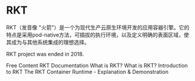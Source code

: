 # RKT

RKT（发音像 "火箭"）是一个为现代生产云原生环境开发的应用容器引擎。它的特点是采用pod-native方法，可插拔的执行环境，以及定义明确的表面区域，使其成为与其他系统集成的理想选择。


RKT project was ended in 2018.

<ResourceGroupTitle>Free Content</ResourceGroupTitle>
<BadgeLink colorScheme='blue' badgeText='Official Website' href='https://rocket.readthedocs.io/en/latest/Documentation/trying-out-rkt/'>RKT Documentation</BadgeLink>
<BadgeLink colorScheme='yellow' badgeText='Read' href='https://www.redhat.com/en/topics/containers/what-is-rkt'>What is RKT?</BadgeLink>
<BadgeLink colorScheme='green' badgeText='Github Repo' href='https://github.com/rkt/rkt'>What is RKT?</BadgeLink>
<BadgeLink badgeText='Watch' href='https://youtu.be/JgUEXKTSVXw'>Introduction to RKT</BadgeLink>
<BadgeLink badgeText='Watch' href='https://youtu.be/mRlQC6s8IwM'>The RKT Container Runtime - Explanation & Demonstration</BadgeLink>
